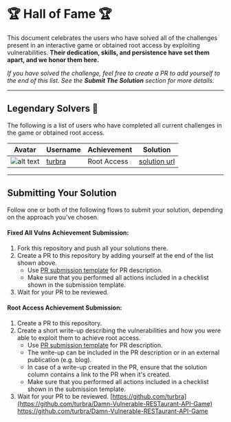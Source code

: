 # 🏆 Hall of Fame 🏆

This document celebrates the users who have solved all of the challenges present in an interactive game or obtained root access by exploiting vulnerabilities.
**Their dedication, skills, and persistence have set them apart, and we honor them here.**

*If you have solved the challenge, feel free to create a PR to add yourself to the end of this list.*
*See the **Submit The Solution** section for more details.*

---

## Legendary Solvers 🏅

The following is a list of users who have completed all current challenges in the game or obtained root access.

| Avatar | Username | Achievement | Solution |
| ------ | -------- | --------- | --------- |
| ![alt text](https://avatars.githubusercontent.com/u/52045281?s=400&u=f77f6039401295b5bf0f47b103eda021ade270d4&v=4) | [turbra](https://github.com/turbra/Damn-Vulnerable-RESTaurant-API-Game) | Root Access | [solution url](https://github.com/turbra/DV-RESTaurant-API-Game-Solution/blob/main/README.md) |
---

## Submitting Your Solution

Follow one or both of the following flows to submit your solution, depending on the approach you've chosen.

#### Fixed All Vulns Achievement Submission:
1. Fork this repository and push all your solutions there.
2. Create a PR to this repository by adding yourself at the end of the list shown above.
   * Use [PR submission template](.github/PULL_REQUEST_TEMPLATE/solution_submission_pull_request_template.md) for PR description.
   * Make sure that you performed all actions included in a checklist shown in the submission template.
3. Wait for your PR to be reviewed.

#### Root Access Achievement Submission:
1. Create a PR to this repository.
2. Create a short write-up describing the vulnerabilities and how you were able to exploit them to achieve root access.
   * Use [PR submission template](.github/PULL_REQUEST_TEMPLATE/solution_submission_pull_request_template.md) for PR description.
   * The write-up can be included in the PR description or in an external publication (e.g. blog).
   * In case of a write-up created in the PR, ensure that the solution column contains a link to the PR when it's created.
   * Make sure that you performed all actions included in a checklist shown in the submission template.
3. Wait for your PR to be reviewed.
[https://github.com/turbra](https://github.com/turbra/Damn-Vulnerable-RESTaurant-API-Game)
https://github.com/turbra/Damn-Vulnerable-RESTaurant-API-Game
